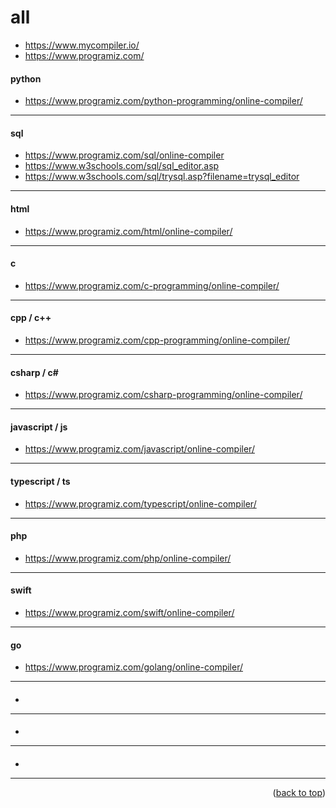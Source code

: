 <a name="topage"></a>

# all
* https://www.mycompiler.io/
* https://www.programiz.com/


#### python
* https://www.programiz.com/python-programming/online-compiler/

-----

#### sql
* https://www.programiz.com/sql/online-compiler
* https://www.w3schools.com/sql/sql_editor.asp
* https://www.w3schools.com/sql/trysql.asp?filename=trysql_editor

-----

#### html
* https://www.programiz.com/html/online-compiler/

-----

#### c
* https://www.programiz.com/c-programming/online-compiler/


-----

#### cpp / c++
* https://www.programiz.com/cpp-programming/online-compiler/

  
-----

#### csharp / c#
* https://www.programiz.com/csharp-programming/online-compiler/

-----


#### javascript / js
* https://www.programiz.com/javascript/online-compiler/

-----

#### typescript / ts
* https://www.programiz.com/typescript/online-compiler/

-----

#### php
* https://www.programiz.com/php/online-compiler/

-----

#### swift
* https://www.programiz.com/swift/online-compiler/

-----

#### go
* https://www.programiz.com/golang/online-compiler/

-----


#### 
* 

-----


#### 
* 

-----


#### 
* 

-----

<p align="right">(<a href="#topage">back to top</a>)</p>
<br/>
<br/>
